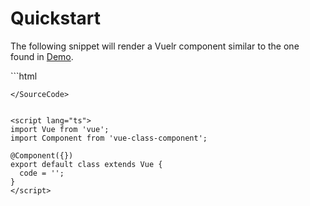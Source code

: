 # Quickstart

The following snippet will render a Vuelr component similar to the one found in [Demo](/).

<SourceCode lang="Vue">
```html
<template>
  <Vuelr v-model="code" />
</template>

<script>
  export default {
    data() {
      return {
        code: ''
      }
    }
  }
</script>
```
</SourceCode>


<script lang="ts">
import Vue from 'vue';
import Component from 'vue-class-component';

@Component({})
export default class extends Vue {
  code = '';
}
</script>

